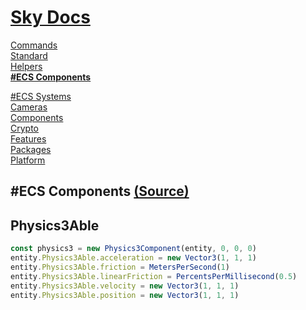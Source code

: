 <!--- This ECS Components was auto-generated using "npx sky readme" --> 

# [Sky Docs](../README.md)

[Commands](..%2F%5Fcommands%2FREADME.md)   
[Standard](..%2Fstandard%2FREADME.md)   
[Helpers](..%2Fhelpers%2FREADME.md)   
**[#ECS Components](..%2F%23ecs-components%2FREADME.md)**   
  
[#ECS Systems](..%2F%23ecs-systems%2FREADME.md)   
[Cameras](..%2Fcameras%2FREADME.md)   
[Components](..%2Fcomponents%2FREADME.md)   
[Crypto](..%2Fcrypto%2FREADME.md)   
[Features](..%2Ffeatures%2FREADME.md)   
[Packages](..%2Fpkgs%2FREADME.md)   
[Platform](..%2Fplatform%2FREADME.md)   

## #ECS Components [(Source)](..%2F%23ecs-components%2F)

  
## Physics3Able

```typescript
const physics3 = new Physics3Component(entity, 0, 0, 0)
entity.Physics3Able.acceleration = new Vector3(1, 1, 1)
entity.Physics3Able.friction = MetersPerSecond(1)
entity.Physics3Able.linearFriction = PercentsPerMillisecond(0.5)
entity.Physics3Able.velocity = new Vector3(1, 1, 1)
entity.Physics3Able.position = new Vector3(1, 1, 1)

```